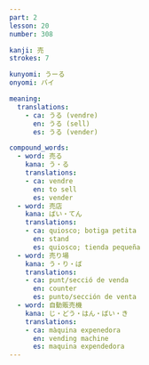 ```yaml
---
part: 2
lesson: 20
number: 308

kanji: 売
strokes: 7

kunyomi: うーる
onyomi: バイ

meaning:
  translations:
    - ca: うる (vendre)
      en: うる (sell)
      es: うる (vender)

compound_words:
  - word: 売る
    kana: う・る
    translations:
    - ca: vendre
      en: to sell
      es: vender
  - word: 売店
    kana: ばい・てん
    translations:
    - ca: quiosco; botiga petita
      en: stand
      es: quiosco; tienda pequeña
  - word: 売り場
    kana: う・り・ば
    translations:
    - ca: punt/secció de venda
      en: counter
      es: punto/sección de venta
  - word: 自動販売機
    kana: じ・どう・はん・ばい・き
    translations:
    - ca: màquina expenedora
      en: vending machine
      es: maquina expendedora
---
```

